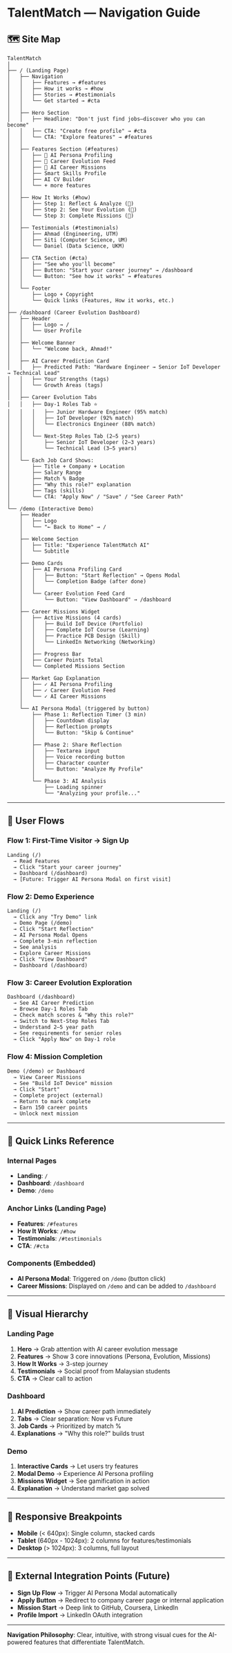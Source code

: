 # TalentMatch — Navigation Guide

## 🗺️ Site Map

```
TalentMatch
│
├── / (Landing Page)
│   ├── Navigation
│   │   ├── Features → #features
│   │   ├── How it works → #how
│   │   ├── Stories → #testimonials
│   │   └── Get started → #cta
│   │
│   ├── Hero Section
│   │   ├── Headline: "Don't just find jobs—discover who you can become"
│   │   ├── CTA: "Create free profile" → #cta
│   │   └── CTA: "Explore features" → #features
│   │
│   ├── Features Section (#features)
│   │   ├── 🧠 AI Persona Profiling
│   │   ├── 🌱 Career Evolution Feed
│   │   ├── 🧭 AI Career Missions
│   │   ├── Smart Skills Profile
│   │   ├── AI CV Builder
│   │   └── + more features
│   │
│   ├── How It Works (#how)
│   │   ├── Step 1: Reflect & Analyze (🧠)
│   │   ├── Step 2: See Your Evolution (🌱)
│   │   └── Step 3: Complete Missions (🧭)
│   │
│   ├── Testimonials (#testimonials)
│   │   ├── Ahmad (Engineering, UTM)
│   │   ├── Siti (Computer Science, UM)
│   │   └── Daniel (Data Science, UKM)
│   │
│   ├── CTA Section (#cta)
│   │   ├── "See who you'll become"
│   │   ├── Button: "Start your career journey" → /dashboard
│   │   └── Button: "See how it works" → #features
│   │
│   └── Footer
│       ├── Logo + Copyright
│       └── Quick links (Features, How it works, etc.)
│
├── /dashboard (Career Evolution Dashboard)
│   ├── Header
│   │   ├── Logo → /
│   │   └── User Profile
│   │
│   ├── Welcome Banner
│   │   └── "Welcome back, Ahmad!"
│   │
│   ├── AI Career Prediction Card
│   │   ├── Predicted Path: "Hardware Engineer → Senior IoT Developer → Technical Lead"
│   │   ├── Your Strengths (tags)
│   │   └── Growth Areas (tags)
│   │
│   ├── Career Evolution Tabs
│   │   ├── Day-1 Roles Tab ⭐
│   │   │   ├── Junior Hardware Engineer (95% match)
│   │   │   ├── IoT Developer (92% match)
│   │   │   └── Electronics Engineer (88% match)
│   │   │
│   │   └── Next-Step Roles Tab (2–5 years)
│   │       ├── Senior IoT Developer (2–3 years)
│   │       └── Technical Lead (3–5 years)
│   │
│   └── Each Job Card Shows:
│       ├── Title + Company + Location
│       ├── Salary Range
│       ├── Match % Badge
│       ├── "Why this role?" explanation
│       ├── Tags (skills)
│       └── CTA: "Apply Now" / "Save" / "See Career Path"
│
└── /demo (Interactive Demo)
    ├── Header
    │   ├── Logo
    │   └── "← Back to Home" → /
    │
    ├── Welcome Section
    │   ├── Title: "Experience TalentMatch AI"
    │   └── Subtitle
    │
    ├── Demo Cards
    │   ├── AI Persona Profiling Card
    │   │   ├── Button: "Start Reflection" → Opens Modal
    │   │   └── Completion Badge (after done)
    │   │
    │   └── Career Evolution Feed Card
    │       └── Button: "View Dashboard" → /dashboard
    │
    ├── Career Missions Widget
    │   ├── Active Missions (4 cards)
    │   │   ├── Build IoT Device (Portfolio)
    │   │   ├── Complete IoT Course (Learning)
    │   │   ├── Practice PCB Design (Skill)
    │   │   └── LinkedIn Networking (Networking)
    │   │
    │   ├── Progress Bar
    │   ├── Career Points Total
    │   └── Completed Missions Section
    │
    ├── Market Gap Explanation
    │   ├── ✓ AI Persona Profiling
    │   ├── ✓ Career Evolution Feed
    │   └── ✓ AI Career Missions
    │
    └── AI Persona Modal (triggered by button)
        ├── Phase 1: Reflection Timer (3 min)
        │   ├── Countdown display
        │   ├── Reflection prompts
        │   └── Button: "Skip & Continue"
        │
        ├── Phase 2: Share Reflection
        │   ├── Textarea input
        │   ├── Voice recording button
        │   ├── Character counter
        │   └── Button: "Analyze My Profile"
        │
        └── Phase 3: AI Analysis
            ├── Loading spinner
            └── "Analyzing your profile..."
```

---

## 🎯 User Flows

### Flow 1: First-Time Visitor → Sign Up
```
Landing (/) 
  → Read Features 
  → Click "Start your career journey" 
  → Dashboard (/dashboard) 
  → [Future: Trigger AI Persona Modal on first visit]
```

### Flow 2: Demo Experience
```
Landing (/)
  → Click any "Try Demo" link
  → Demo Page (/demo)
  → Click "Start Reflection"
  → AI Persona Modal Opens
  → Complete 3-min reflection
  → See analysis
  → Explore Career Missions
  → Click "View Dashboard"
  → Dashboard (/dashboard)
```

### Flow 3: Career Evolution Exploration
```
Dashboard (/dashboard)
  → See AI Career Prediction
  → Browse Day-1 Roles Tab
  → Check match scores & "Why this role?"
  → Switch to Next-Step Roles Tab
  → Understand 2–5 year path
  → See requirements for senior roles
  → Click "Apply Now" on Day-1 role
```

### Flow 4: Mission Completion
```
Demo (/demo) or Dashboard
  → View Career Missions
  → See "Build IoT Device" mission
  → Click "Start"
  → Complete project (external)
  → Return to mark complete
  → Earn 150 career points
  → Unlock next mission
```

---

## 🧭 Quick Links Reference

### Internal Pages
- **Landing**: `/`
- **Dashboard**: `/dashboard`
- **Demo**: `/demo`

### Anchor Links (Landing Page)
- **Features**: `/#features`
- **How It Works**: `/#how`
- **Testimonials**: `/#testimonials`
- **CTA**: `/#cta`

### Components (Embedded)
- **AI Persona Modal**: Triggered on `/demo` (button click)
- **Career Missions**: Displayed on `/demo` and can be added to `/dashboard`

---

## 🎨 Visual Hierarchy

### Landing Page
1. **Hero** → Grab attention with AI career evolution message
2. **Features** → Show 3 core innovations (Persona, Evolution, Missions)
3. **How It Works** → 3-step journey
4. **Testimonials** → Social proof from Malaysian students
5. **CTA** → Clear call to action

### Dashboard
1. **AI Prediction** → Show career path immediately
2. **Tabs** → Clear separation: Now vs Future
3. **Job Cards** → Prioritized by match %
4. **Explanations** → "Why this role?" builds trust

### Demo
1. **Interactive Cards** → Let users try features
2. **Modal Demo** → Experience AI Persona profiling
3. **Missions Widget** → See gamification in action
4. **Explanation** → Understand market gap solved

---

## 📱 Responsive Breakpoints

- **Mobile** (< 640px): Single column, stacked cards
- **Tablet** (640px - 1024px): 2 columns for features/testimonials
- **Desktop** (> 1024px): 3 columns, full layout

---

## 🔗 External Integration Points (Future)

- **Sign Up Flow** → Trigger AI Persona Modal automatically
- **Apply Button** → Redirect to company career page or internal application
- **Mission Start** → Deep link to GitHub, Coursera, LinkedIn
- **Profile Import** → LinkedIn OAuth integration

---

**Navigation Philosophy**: Clear, intuitive, with strong visual cues for the AI-powered features that differentiate TalentMatch.

